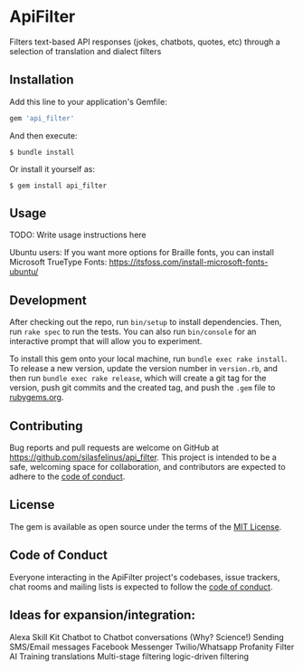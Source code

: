 # ApiFilter

Filters text-based API responses (jokes, chatbots, quotes, etc) through a selection of translation and dialect filters

## Installation

Add this line to your application's Gemfile:

```ruby
gem 'api_filter'
```

And then execute:

    $ bundle install

Or install it yourself as:

    $ gem install api_filter

## Usage

TODO: Write usage instructions here

Ubuntu users: If you want more options for Braille fonts, you can install Microsoft TrueType Fonts: https://itsfoss.com/install-microsoft-fonts-ubuntu/

## Development

After checking out the repo, run `bin/setup` to install dependencies. Then, run `rake spec` to run the tests. You can also run `bin/console` for an interactive prompt that will allow you to experiment.

To install this gem onto your local machine, run `bundle exec rake install`. To release a new version, update the version number in `version.rb`, and then run `bundle exec rake release`, which will create a git tag for the version, push git commits and the created tag, and push the `.gem` file to [rubygems.org](https://rubygems.org).

## Contributing

Bug reports and pull requests are welcome on GitHub at https://github.com/silasfelinus/api_filter. This project is intended to be a safe, welcoming space for collaboration, and contributors are expected to adhere to the [code of conduct](https://github.com/silasfelinus/api_filter/blob/master/CODE_OF_CONDUCT.md).

## License

The gem is available as open source under the terms of the [MIT License](https://opensource.org/licenses/MIT).

## Code of Conduct

Everyone interacting in the ApiFilter project's codebases, issue trackers, chat rooms and mailing lists is expected to follow the [code of conduct](https://github.com/silasfelinus/api_filter/blob/master/CODE_OF_CONDUCT.md).


## Ideas for expansion/integration:

Alexa Skill Kit
Chatbot to Chatbot conversations (Why? Science!)
Sending SMS/Email messages
Facebook Messenger
Twilio/Whatsapp
Profanity Filter
AI Training
translations
Multi-stage filtering
logic-driven filtering


